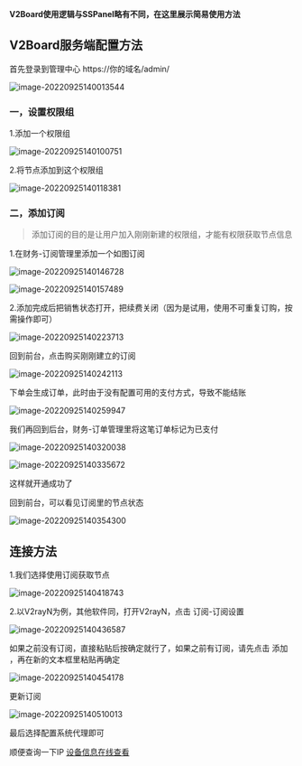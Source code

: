 **V2Board使用逻辑与SSPanel略有不同，在这里展示简易使用方法**

## V2Board服务端配置方法

首先登录到管理中心 https://你的域名/admin/

![image-20220925140013544](tp/jy.tp/image-20220925140013544.png)

### 一，设置权限组

1.添加一个权限组

![image-20220925140100751](tp/jy.tp/image-20220925140100751.png)

2.将节点添加到这个权限组

![image-20220925140118381](tp/jy.tp/image-20220925140118381.png)

### 二，添加订阅

> 添加订阅的目的是让用户加入刚刚新建的权限组，才能有权限获取节点信息

1.在财务-订阅管理里添加一个如图订阅

![image-20220925140146728](tp/jy.tp/image-20220925140146728.png)

![image-20220925140157489](tp/jy.tp/image-20220925140157489.png)

2.添加完成后把销售状态打开，把续费关闭（因为是试用，使用不可重复订购，按需操作即可）

![image-20220925140223713](tp/jy.tp/image-20220925140223713.png)

回到前台，点击购买刚刚建立的订阅

![image-20220925140242113](tp/jy.tp/image-20220925140242113.png)

下单会生成订单，此时由于没有配置可用的支付方式，导致不能结账

![image-20220925140259947](tp/jy.tp/image-20220925140259947.png)

我们再回到后台，财务-订单管理里将这笔订单标记为已支付

![image-20220925140320038](tp/jy.tp/image-20220925140320038.png)

![image-20220925140335672](tp/jy.tp/image-20220925140335672.png)

这样就开通成功了

回到前台，可以看见订阅里的节点状态

![image-20220925140354300](tp/jy.tp/image-20220925140354300.png)

## 连接方法

1.我们选择使用订阅获取节点

![image-20220925140418743](tp/jy.tp/image-20220925140418743.png)

2.以V2rayN为例，其他软件同，打开V2rayN，点击 订阅-订阅设置

![image-20220925140436587](tp/jy.tp/image-20220925140436587.png)

如果之前没有订阅，直接粘贴后按确定就行了，如果之前有订阅，请先点击 添加 ，再在新的文本框里粘贴再确定

![image-20220925140454178](tp/jy.tp/image-20220925140454178.png)

更新订阅

![image-20220925140510013](tp/jy.tp/image-20220925140510013.png)

最后选择配置系统代理即可

顺便查询一下IP [设备信息在线查看](https://www.xiaolanhhy.com/go?_=46f2381e98aHR0cHM6Ly91YS54aWFvbGFuaGh5LmNvbS8%3D)